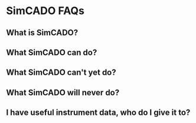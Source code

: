 # SimCADO FAQs

## What is SimCADO?

## What SimCADO can do?

## What SimCADO can't yet do?

## What SimCADO will never do?

## I have useful instrument data, who do I give it to?